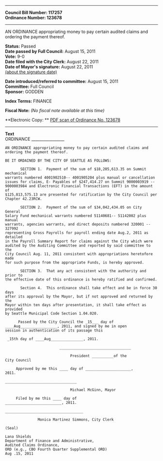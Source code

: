 * * * * *  
  
**Council Bill Number: [](#h0)[](#h2)117257**   
**Ordinance Number: 123678**  
  
* * * * *  
  
AN ORDINANCE appropriating money to pay certain audited claims and ordering the payment thereof.  
  
**Status:** Passed   
**Date passed by Full Council:** August 15, 2011   
**Vote:** 9-0   
**Date filed with the City Clerk:** August 22, 2011   
**Date of Mayor's signature:** August 22, 2011   
[(about the signature date)](/~public/approvaldate.htm)   
  
  
**Date introduced/referred to committee:** August 15, 2011   
**Committee:** Full Council   
**Sponsor:** GODDEN   
  
**Index Terms:** FINANCE  
  
**Fiscal Note:** *(No fiscal note available at this time)*  
  
**Electronic Copy: ** [PDF scan of Ordinance No. 123678](/~archives/Ordinances/Ord_123678.pdf)  
  
* * * * *  
  
**Text**  
    ORDINANCE _________________  
  
    AN ORDINANCE appropriating money to pay certain audited claims and ordering the payment thereof.  
  
    BE IT ORDAINED BY THE CITY OF SEATTLE AS FOLLOWS:  
  
           SECTION 1.  Payment of the sum of $18,205,613.35 on Summit mechanical  
    warrants numbered 4001902510-- 4001905204 plus manual or cancellation  
    issues for claims, E- Payables of $247,414.27 on Summit 9000003919 --  
    9000003984 and Electronic Financial Transactions (EFT) in the amount of  
    $125,813,575.13 are presented for ratification by the City Council per  
    Chapter 42.23RCW.  
  
           SECTION 2.  Payment of the sum of $34,042,434.05 on City General  
    Salary Fund mechanical warrants numbered 51140681-- 51142002 plus manual  
    warrants, agencies warrants, and direct deposits numbered 320001 -- 327992  
    representing Gross Payrolls for payroll ending date Aug.2, 2011 as detailed  
    in the Payroll Summary Report for claims against the City which were  
    audited by the Auditing Committee and reported by said committee to the  
    City Council Aug. 11, 2011 consistent with appropriations heretofore made  
    for such purpose from the appropriate Funds, is hereby approved.  
  
           SECTION 3.  That any act consistent with the authority and prior to  
    the effective date of this ordinance is hereby ratified and confirmed.  
  
           Section 4.  This ordinance shall take effect and be in force 30 days  
    after its approval by the Mayor, but if not approved and returned by the  
    Mayor within ten days after presentation, it shall take effect as provided  
    by Seattle Municipal Code Section 1.04.020.  
  
          Passed by the City Council the _15___ day of  
    ____Aug_________________, 2011, and signed by me in open  
    session in authentication of its passage this  
  
     _15th day of ____Aug_______________, 2011.  
  
                             _________________________________  
  
                                  President __________of the  
    City Council  
  
         Approved by me this ____ day of _____________________,  
    2011.  
  
    _________________________________  
  
                                  Michael McGinn, Mayor  
  
         Filed by me this ____ day of  
    __________________________, 2011.  
  
    ____________________________________  
  
                   Monica Martinez Simmons, City Clerk  
  
    (Seal)  
  
    Lana Shields  
    Department of Finance and Administrative,  
    Audited Claims Ordinance,  
    ORD (e.g., CBO Fourth Quarter Supplemental ORD)  
    Aug .15, 2011  
